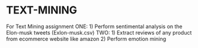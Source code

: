 # TEXT-MINING
For Text Mining assignment  ONE: 1) Perform sentimental analysis on the Elon-musk tweets (Exlon-musk.csv)  TWO: 1) Extract reviews of any product from ecommerce website like amazon  2) Perform emotion mining
